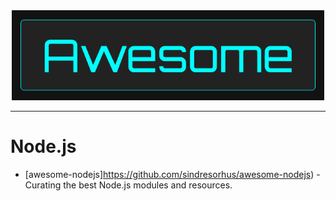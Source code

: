 <div align="center">
	<div>
		<img width="500" src="media/awesome.png" alt="Awesome">
	</div>
	<hr>
</div>

# Node.js
- [awesome-nodejs]https://github.com/sindresorhus/awesome-nodejs) - Curating the best Node.js modules and resources.
